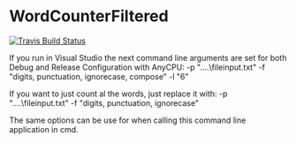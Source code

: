 # WordCounterFiltered

[![Travis Build Status](https://travis-ci.org/danielbrezoi/WordCounterFiltered.svg?branch=master)](https://travis-ci.org/danielbrezoi/WordCounterFiltered)

If you run in Visual Studio the next command line arguments are set for both Debug and Release Configuration with AnyCPU:
-p "..\..\fileinput.txt" -f "digits, punctuation, ignorecase, compose" -l "6"

If you want to just count al the words, just replace it with:
-p "..\..\fileinput.txt" -f "digits, punctuation, ignorecase"

The same options can be use for when calling this command line application in cmd.